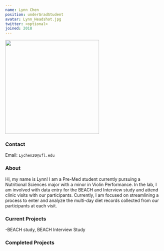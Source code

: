 ```yaml
---
name: Lynn Chen 
position: underGradStudent
avatar: Lynn_Headshot.jpg
twitter: <optional>
joined: 2018
---
```


<img width="300" src="{{site.baseurl}}/images/people/{{page.avatar}}" data-action="zoom">

### Contact

Email: `Lychen20@ufl.edu`<br>

### About

Hi, my name is Lynn! I am a Pre-Med student currently pursuing a Nutritional Sciences major with a minor in Violin Performance. In the lab, I am involved with data entry for the BEACH and Interview study and attend clinic visits with our participants. Currently, I am focused on streamlining a process to enter and analyze the multi-day diet records collected from our participants at each visit.

### Current Projects

-BEACH study, BEACH Interview Study

### Completed Projects 

